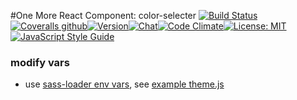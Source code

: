 #One More React Component: color-selecter
[![Build Status](https://img.shields.io/travis/one-react/color-selecter.svg)](https://travis-ci.org/one-react/color-selecter)[![Coveralls github](https://img.shields.io/coveralls/github/one-react/color-selecter.svg)](https://coveralls.io/github/one-react/color-selecter)[![Version](https://img.shields.io/npm/v/or-color-selecter.svg)](https://www.npmjs.com/package/or-color-selecter)[![Chat](https://img.shields.io/gitter/room/one-react-org/Lobby.svg)](https://gitter.im/one-react-org/Lobby)[![Code Climate](https://img.shields.io/codeclimate/github/one-react/color-selecter.svg)](https://codeclimate.com/github/one-react/color-selecter)[![License: MIT](https://img.shields.io/badge/License-MIT-brightgreen.svg)](https://opensource.org/licenses/MIT)[![JavaScript Style Guide](https://img.shields.io/badge/code_style-standard-brightgreen.svg)](https://standardjs.com)


### modify vars
* use [sass-loader env vars](https://github.com/webpack-contrib/sass-loader#environment-variables), see [example theme.js](examples/.storybook)
